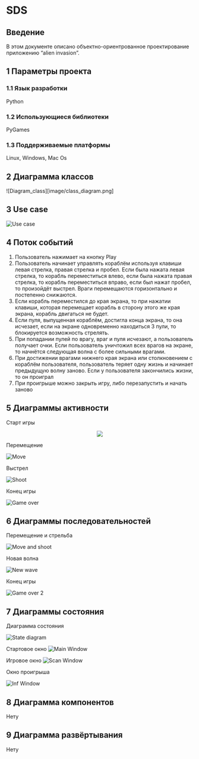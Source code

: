 # SDS

## Введение

В этом документе описано объектно-ориентрованное проектирование приложению “alien invasion”.

## 1 Параметры проекта

### 1.1 Язык разработки

Python

### 1.2 Использующиеся библиотеки

PyGames

### 1.3 Поддерживаемые платформы

Linux, Windows, Mac Os

## 2 Диаграмма классов

![Diagram_class][image/class_diagram.png]

## 3 Use case

![Use case](image/UseCase.png)

## 4 Поток событий

1. Пользователь нажимает на кнопку Play
2. Пользователь начинает управлять кораблём используя клавиши левая стрелка, правая стрелка и пробел. Если была нажата левая стрелка, то корабль переместиться влево, если была нажата правая стрелка, то корабль переместиться вправо, если был нажат пробел, то произойдёт выстрел. Враги перемещаются горизонтально и постепенно снижаются.
3. Если корабль переместился до края экрана, то при нажатии клавиши, которая перемещает корабль в сторону этого же края экрана, корабль двигаться не будет.
4. Если пуля, выпущенная кораблём, достигла конца экрана, то она исчезает, если на экране одновременно находиться 3 пули, то блокируется возможность стрелять.
5. При попадании пулей по врагу, враг и пуля исчезают, а пользователь получает очки. Если пользователь уничтожил всех врагов на экране, то начнётся следующая волна с более сильными врагами.
6. При достижении врагами нижнего края экрана или столкновением с кораблём пользователя, пользователь теряет одну жизнь и начинает предыдущую волну заново. Если у пользователя закончились жизни, то он проиграл
7. При проигрыше можно закрыть игру, либо перезапустить и начать заново

## 5 Диаграммы активности

Старт игры

<p align="center">
  <img src="http://act_diagr/Start_Game.png" />
</p>

Перемещение

![Move](act_diagr/Move.png)

Выстрел

![Shoot](act_diagr/Shoot.png)

Конец игры

![Game over](act_diagr/Game_over1.png)

## 6 Диаграммы последовательностей

Перемещение и стрельба

![Move and shoot](posled_diagr/Move_and_shoot.png)

Новая волна

![New wave](posled_diagr/New_wave.png)

Конец игры

![Game over 2](posled_diagr/Game_over.png)

## 7 Диаграммы состояния

Диаграмма состояния

![State diagram](image/State_dig.png)

Стартовое окно
![Main Window](image/Start_Game_screenshot.png)

Игровое окно
![Scan Window](image/Game_screen.png)

Окно проигрыша

![Inf Window](image/Game_over_screen.png)

## 8 Диаграмма компонентов

Нету

## 9 Диаграмма развёртывания

Нету
